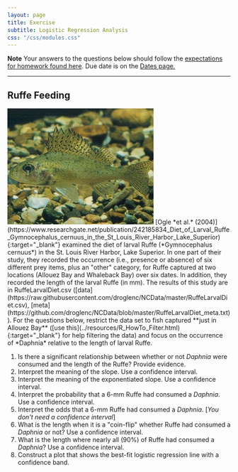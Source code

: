 ```yaml
---
layout: page
title: Exercise
subtitle: Logistic Regression Analysis
css: "/css/modules.css"
---
```


<div class="alert alert-warning">
  <strong>Note</strong> Your answers to the questions below should follow the <a href="../resources/hwformat" target="_blank">expectations for homework found here</a>. Due date is on the <a href="../../resources/Dates-Current" target="_blank">Dates page.</a>
</div>

----

## Ruffe Feeding
<img src="../zimgs/ruffe.jpg" alt="Decoration" class="img-right">
[Ogle *et al.* (2004)](https://www.researchgate.net/publication/242185834_Diet_of_Larval_Ruffe_Gymnocephalus_cernuus_in_the_St_Louis_River_Harbor_Lake_Superior){:target="_blank"} examined the diet of larval Ruffe (*Gymnocephalus cernuus*) in the St. Louis River Harbor, Lake Superior. In one part of their study, they recorded the occurrence (i.e., presence or absence) of six different prey items, plus an "other" category, for Ruffe captured at two locations (Allouez Bay and Whaleback Bay) over six dates. In addition, they recorded the length of the larval Ruffe (in mm). The results of this study are in RuffeLarvalDiet.csv ([data](https://raw.githubusercontent.com/droglenc/NCData/master/RuffeLarvalDiet.csv), [meta](https://github.com/droglenc/NCData/blob/master/RuffeLarvalDiet_meta.txt)). For the questions below, restrict the data set to fish captured **just in Allouez Bay** ([use this](../resources/R_HowTo_Filter.html){:target="_blank"} for help filtering the data) and focus on the occurrence of *Daphnia* relative to the length of larval Ruffe.

1. Is there a significant relationship between whether or not *Daphnia* were consumed and the length of the Ruffe? Provide evidence.
1. Interpret the meaning of the slope. Use a confidence interval.
1. Interpret the meaning of the exponentiated slope. Use a confidence interval.
1. Interpret the probability that a 6-mm Ruffe had consumed a *Daphnia*. Use a confidence interval.
1. Interpret the odds that a 6-mm Ruffe had consumed a *Daphnia*. [*You don't need a confidence interval*]
1. What is the length when it is a "coin-flip" whether Ruffe had consumed a *Daphnia* or not? Use a confidence interval.
1. What is the length where nearly all (90%) of Ruffe had consumed a *Daphnia*? Use a confidence interval.
1. Construct a plot that shows the best-fit logistic regression line with a confidence band.

&nbsp;

<!---
## X-Rated Movies
<img src="../zimgs/x-rate-movie.jpg" alt="X-rated Movie" class="img-right">
The [General Sociological Survey (GSS)](http://gss.norc.org/){:target="_blank"} is a very large survey that has been administered 25 times since 1972. The basic purposes of the GSS are to gather data on contemporary American society in order to monitor and explain trends and constants in attitudes, behaviors, and attributes; to examine the structure and functioning of society in general as well as the role played by relevant subgroups; to compare the United States to other societies in order to place American society in comparative perspective and develop cross-national models of human society; and to make high-quality data easily accessible to scholars, students, policy makers, and others, with minimal cost and waiting.  One question that was asked in a recent GSS was "Have you watched an x-rated movie in the last year?" The respondent's answer to this question (Yes or No) and age are recorded in XMovieAge.csv ([data](https://raw.githubusercontent.com/droglenc/NCData/master/XMovieAge.csv), [meta](https://github.com/droglenc/NCData/blob/master/XMovieAge_meta.txt)). Use data **only for individuals 95-years-old or younger** to answer the following questions ([use this](../resources/R_HowTo_Filter.html){:target="_blank"} for help filtering the data). [*This is a big data set, you will need to be patient with the bootstrapping ... it took several minutes on my computer.*]

1. Is there a significant relationship between whether or not the respondent had seen an x-rated movie in the last year and the age of the respondent? Provide evidence.
1. Interpret the meaning of the slope. Use a confidence interval.
1. Interpret the meaning of the exponentiated slope. Use a confidence interval.
1. Predict the odds of having seen an x-rated movie in the last year for a 50-year-old respondent. Interpret these odds in terms of the probability of having seen an x-rated movie in the last year (versus not having seen an x-rated movie in the last year).
1. Predict the probability of having seen an x-rated movie in the last year for a 50-year-old respondent.
1. What is the age when 10% or fewer of the respondents are likely to have watch an x-rated movie in the last year? Use a confidence interval.
1. What is the age when 25% or more of the respondents are likely to have watch an x-rated movie in the last year? Use a confidence interval.
1. Construct a plot that shows the best-fit logistic regression line.

&nbsp;


## Moose Calf Production
<img src="../zimgs/MooseCalf.jpg" alt="Decoration" class="img-right">
[Lowe and Aderman (2014)](https://www.fwspubs.org/doi/full/10.3996/032013-JFWM-028) examined the population dynamics of Moose (*Alces alces*) in the [Togiak National Wildlife Refuge](https://www.fws.gov/refuge/togiak/). In one portion of this study they examined the impacts of capture and fitting with a radio-telemetry collar on the ability of female Moose to produce at least one calf. To examine this they radio-collared a number of Moose and recorded whether they produced calves or not. They did the same for a number of Moose that were not radio collared. Their results are recorded in [this Excel file](http://derekogle.com/NCMTH207/modules/ce/data/10_3996_032013-jfwm-028_s1.xls) (note that you will need to save this as a CSV). Use these data to fit a model that will allow you to determine if whether a female Moose (regardless of whether the Moose was collared or not) produced at least one calf (or not) is related to the age of the Moose.

1. Is there a significant relationship between whether or not the female had at least one calf and the age of the female? Provide evidence.
1. Interpret the meaning of the slope. Use a confidence interval.
1. Interpret the meaning of the exponentiated slope. Use a confidence interval.
1. Predict the log odds of having at least one calf if the female moose is 10-years-old.
1. Predict the odds of having at least one calf if the female moose is 10-years-old. Interpret these odds in terms of the probability of having a calf (relative to not having a calf).
1. Predict the probability of having at least one calf if the female moose is 10-years-old. Use a confidence interval.
1. Predict the age at which fewer than 75% of female moose are predicted to have at least one calf. Use a confidence interval.
1. Construct a plot that shows the best-fit logistic regression line.
--->

